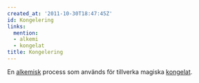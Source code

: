 ```yaml
---
created_at: '2011-10-30T18:47:45Z'
id: Kongelering
links:
  mention:
  - alkemi
  - kongelat
title: Kongelering
---
```


En [alkemisk] process som används för tillverka magiska [kongelat].

  [alkemisk]: alkemi
  [kongelat]: kongelat
